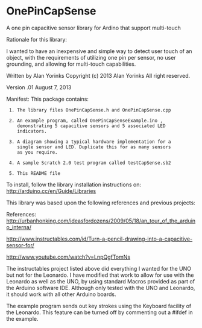 OnePinCapSense
==============

A one pin capacitive sensor library for Ardino that support multi-touch

Rationale for this library:

I wanted to have an inexpensive and simple way to detect user touch of an object,
with the requirements of utilizing one pin per sensor, no user grounding, and allowing for 
multi-touch capabilities.  

Written by Alan Yorinks
  Copyright (c) 2013 Alan Yorinks All right reserved.

  
  Version .01 August 7, 2013


Manifest:
   This package contains:
   
     1. The library files OnePinCapSense.h and OnePinCapSense.cpp
     
     2. An example program, called OnePinCapSenseExample.ino , 
        demonstrating 5 capacitive sensors and 5 associated LED
        indicators.
        
     3. A diagram showing a typical hardware implementation for a 
        single sensor and LED. Duplicate this for as many sensors
        as you require.
        
     4. A sample Scratch 2.0 test program called testCapSense.sb2
     
     5. This README file
     
     
To install, follow the library installation instructions on:
     http://arduino.cc/en/Guide/Libraries
     

This library was based upon the following references and previous projects:

References: 
http://urbanhonking.com/ideasfordozens/2009/05/18/an_tour_of_the_arduino_interna/

http://www.instructables.com/id/Turn-a-pencil-drawing-into-a-capacitive-sensor-for/

http://www.youtube.com/watch?v=LnpQgfTomNs



The instructables project listed above did everything I wanted for the UNO but not for the Leonardo.
I have modified that work to allow for use with the Leonardo as well as the UNO, by using 
standard Macros provided as part of the Arduino software IDE. Although only tested
with the UNO and Leonardo, it should work with all other Arduino boards.

The example program sends out key strokes using the Keyboard facility of the Leonardo.
This feature can be turned off by commenting out a #ifdef in the example.

